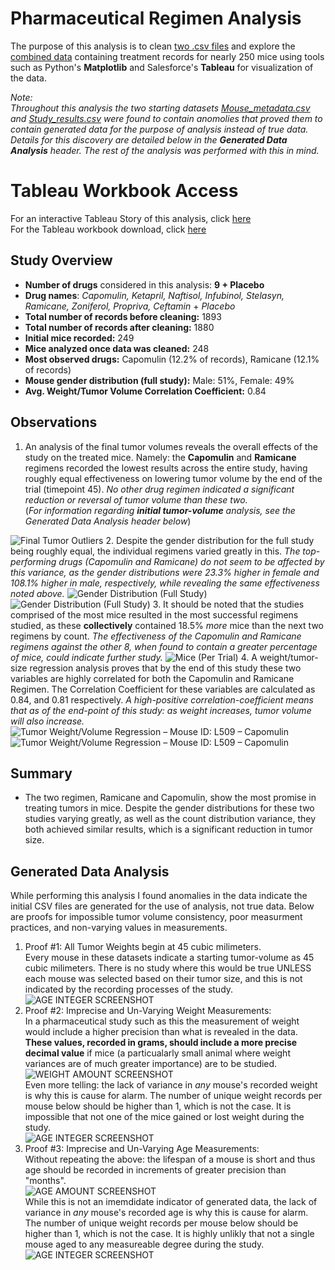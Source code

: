 # Pharmaceutical Regimen Analysis

<!-- **By: Nathan-Andrew Tompkins** -->

The purpose of this analysis is to clean [two .csv files](data) and explore the [combined data](data/cleaned_data/cleaned_data.csv) containing treatment records for nearly 250 mice using tools such as Python's **Matplotlib** and Salesforce's **Tableau** for visualization of the data.

*Note:*<br>
*Throughout this analysis the two starting datasets [Mouse_metadata.csv](data/Mouse_metadata.csv) and [Study_results.csv](data/Study_results.csv) were found to contain anomolies that proved them to contain generated data for the purpose of analysis instead of true data. Details for this discovery are detailed below in the **Generated Data Analysis** header. The rest of the analysis was performed with this in mind.*

# Tableau Workbook Access
For an interactive Tableau Story of this analysis, click [here](https://public.tableau.com/app/profile/nathan.andrew.tompkins/viz/regimen_analysis/StudyAnalysis?publish=yes)
<br>
For the Tableau workbook download, click [here](regimen_analysis.twbx)

## Study Overview
- **Number of drugs** considered in this analysis: **9 + Placebo**
- **Drug names**: *Capomulin, Ketapril, Naftisol, Infubinol, Stelasyn, Ramicane, Zoniferol, Propriva, Ceftamin* + *Placebo*
- **Total number of records before cleaning:** 1893
- **Total number of records after cleaning:** 1880
- **Initial mice recorded:** 249
- **Mice analyzed once data was cleaned:** 248
- **Most observed drugs:** Capomulin (12.2% of records), Ramicane (12.1% of records)
- **Mouse gender distribution (full study):** Male: 51%, Female: 49%
- **Avg. Weight/Tumor Volume Correlation Coefficient:** 0.84

## Observations
1. An analysis of the final tumor volumes reveals the overall effects of the study on the treated mice. Namely: the **Capomulin** and **Ramicane** regimens recorded the lowest results across the entire study, having roughly equal effectiveness on lowering tumor volume by the end of the trial (timepoint 45). *No other drug regimen indicated a significant reduction or reversal of tumor volume than these two.* <br> (*For information regarding **initial tumor-volume** analysis, see the Generated Data Analysis header below*)

![Final Tumor Outliers](images/tableau_charts/final_tumor_results.png)
2. Despite the gender distribution for the full study being roughly equal, the individual regimens varied greatly in this. *The top-performing drugs (Capomulin and Ramicane) do not seem to be affected by this variance, as the gender distributions were 23.3% higher in female and 108.1% higher in male, respectively, while revealing the same effectiveness noted above.*
![Gender Distribution (Full Study)](images/tableau_charts/gender_dist_bar.png) <br>
![Gender Distribution (Full Study)](images/tableau_charts/gender_dist_pie.png)
3. It should be noted that the studies comprised of the most mice resulted in the most successful regimens studied, as these **collectively** contained 18.5% *more* mice than the next two regimens by count. *The effectiveness of the Capomulin and Ramicane regimens against the other 8, when found to contain a greater percentage of mice, could indicate further study.*
![Mice (Per Trial)](images/tableau_charts/mice_per_study.png)
4. A weight/tumor-size regression analysis proves that by the end of this study these two variables are highly correlated for both the Capomulin and Ramicane Regimen. The Correlation Coefficient for these variables are calculated as 0.84, and 0.81 respectively. *A high-positive correlation-coefficient means that as of the end-point of this study: as weight increases, tumor volume will also increase.*
![Tumor Weight/Volume Regression – Mouse ID: L509 – Capomulin](images/capomulin_CC.png) <br>
![Tumor Weight/Volume Regression – Mouse ID: L509 – Capomulin](images/ramicane_CC.png)

## Summary
* The two regimen, Ramicane and Capomulin, show the most promise in treating tumors in mice. Despite the gender distributions for these two studies varying greatly, as well as the count distribution variance, they both achieved similar results, which is a significant reduction in tumor size.

## Generated Data Analysis
While performing this analysis I found anomalies in the data indicate the initial CSV files are generated for the use of analysis, not true data. Below are proofs for impossible tumor volume consistency, poor measurment practices, and non-varying values in measurements.
1. Proof #1: All Tumor Weights begin at 45 cubic milimeters. <br>
Every mouse in these datasets indicate a starting tumor-volume as 45 cubic milimeters. There is no study where this would be true UNLESS each mouse was selected based on their tumor size, and this is not indicated by the recording processes of the study. <br>
![AGE INTEGER SCREENSHOT](images/tableau_charts/tumor_weights.png)
2. Proof #2: Imprecise and Un-Varying Weight Measurements: <br> 
In a pharmaceutical study such as this the measurement of weight would include a higher precision than what is revealed in the data. **These values, recorded in grams, should include a more precise decimal value** if mice (a particualarly small animal where weight variances are of much greater importance) are to be studied. <br>
![WEIGHT AMOUNT SCREENSHOT](images/tableau_charts/unique_weights.png) <br>
Even more telling: the lack of variance in *any* mouse's recorded weight is why this is cause for alarm. The number of unique weight records per mouse below should be higher than 1, which is not the case. It is impossible that not one of the mice gained or lost weight during the study. <br>
![AGE INTEGER SCREENSHOT](images/tableau_charts/recorded_weights.png)
3. Proof #3: Imprecise and Un-Varying Age Measurements: <br> 
Without repeating the above: the lifespan of a mouse is short and thus age should be recorded in increments of greater precision than "months". <br>
![AGE AMOUNT SCREENSHOT](images/tableau_charts/unique_ages.png) <br>
While this is not an imemdidate indicator of generated data, the lack of variance in *any* mouse's recorded age is why this is cause for alarm. The number of unique weight records per mouse below should be higher than 1, which is not the case. It is highly unlikly that not a single mouse aged to any measureable degree during the study. <br>
![AGE INTEGER SCREENSHOT](images/tableau_charts/recorded_ages.png) <br>